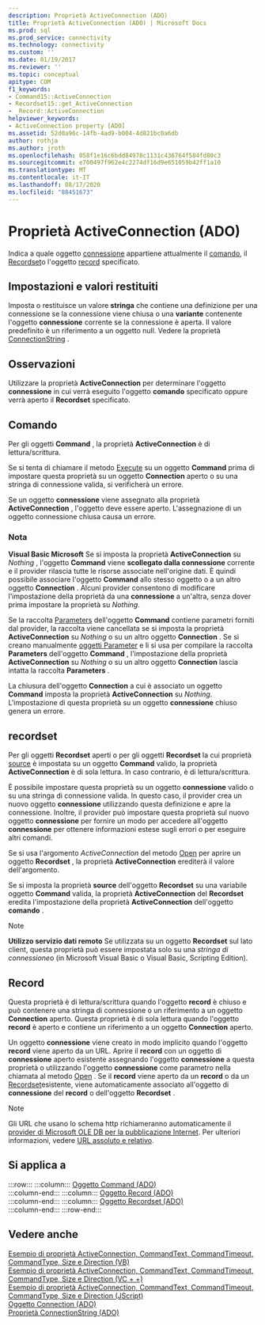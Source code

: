 ```yaml
---
description: Proprietà ActiveConnection (ADO)
title: Proprietà ActiveConnection (ADO) | Microsoft Docs
ms.prod: sql
ms.prod_service: connectivity
ms.technology: connectivity
ms.custom: ''
ms.date: 01/19/2017
ms.reviewer: ''
ms.topic: conceptual
apitype: COM
f1_keywords:
- Command15::ActiveConnection
- Recordset15::get_ActiveConnection
- _Record::ActiveConnection
helpviewer_keywords:
- ActiveConnection property [ADO]
ms.assetid: 52d0a96c-14fb-4ad9-b004-4d821bc0a6db
author: rothja
ms.author: jroth
ms.openlocfilehash: 058f1e16c6bdd84978c1131c436764f584fd80c3
ms.sourcegitcommit: e700497f962e4c2274df16d9e651059b42ff1a10
ms.translationtype: MT
ms.contentlocale: it-IT
ms.lasthandoff: 08/17/2020
ms.locfileid: "88451673"
---
```

# <a name="activeconnection-property-ado"></a>Proprietà ActiveConnection (ADO)
Indica a quale oggetto [connessione](../../../ado/reference/ado-api/connection-object-ado.md) appartiene attualmente il [comando](../../../ado/reference/ado-api/command-object-ado.md), il [Recordset](../../../ado/reference/ado-api/recordset-object-ado.md)o l'oggetto [record](../../../ado/reference/ado-api/record-object-ado.md) specificato.  
  
## <a name="settings-and-return-values"></a>Impostazioni e valori restituiti  
 Imposta o restituisce un valore **stringa** che contiene una definizione per una connessione se la connessione viene chiusa o una **variante** contenente l'oggetto **connessione** corrente se la connessione è aperta. Il valore predefinito è un riferimento a un oggetto null. Vedere la proprietà [ConnectionString](../../../ado/reference/ado-api/connectionstring-property-ado.md) .  
  
## <a name="remarks"></a>Osservazioni  
 Utilizzare la proprietà **ActiveConnection** per determinare l'oggetto **connessione** in cui verrà eseguito l'oggetto **comando** specificato oppure verrà aperto il **Recordset** specificato.  
  
## <a name="command"></a>Comando  
 Per gli oggetti **Command** , la proprietà **ActiveConnection** è di lettura/scrittura.  
  
 Se si tenta di chiamare il metodo [Execute](../../../ado/reference/ado-api/execute-method-ado-command.md) su un oggetto **Command** prima di impostare questa proprietà su un oggetto **Connection** aperto o su una stringa di connessione valida, si verificherà un errore.  
  
 Se un oggetto **connessione** viene assegnato alla proprietà **ActiveConnection** , l'oggetto deve essere aperto. L'assegnazione di un oggetto connessione chiusa causa un errore.  
  
### <a name="note"></a>Nota  
 **Visual Basic Microsoft** Se si imposta la proprietà **ActiveConnection** su *Nothing* , l'oggetto **Command** viene **scollegato dalla connessione** corrente e il provider rilascia tutte le risorse associate nell'origine dati. È quindi possibile associare l'oggetto **Command** allo stesso oggetto o a un altro oggetto **Connection** . Alcuni provider consentono di modificare l'impostazione della proprietà da una **connessione** a un'altra, senza dover prima impostare la proprietà su *Nothing*.  
  
 Se la raccolta [Parameters](../../../ado/reference/ado-api/parameters-collection-ado.md) dell'oggetto **Command** contiene parametri forniti dal provider, la raccolta viene cancellata se si imposta la proprietà **ActiveConnection** su *Nothing* o su un altro oggetto **Connection** . Se si creano manualmente [oggetti Parameter](../../../ado/reference/ado-api/parameter-object.md) e li si usa per compilare la raccolta **Parameters** dell'oggetto **Command** , l'impostazione della proprietà **ActiveConnection** su *Nothing* o su un altro oggetto **Connection** lascia intatta la raccolta **Parameters** .  
  
 La chiusura dell'oggetto **Connection** a cui è associato un oggetto **Command** imposta la proprietà **ActiveConnection** su *Nothing*. L'impostazione di questa proprietà su un oggetto **connessione** chiuso genera un errore.  
  
## <a name="recordset"></a>recordset  
 Per gli oggetti **Recordset** aperti o per gli oggetti **Recordset** la cui proprietà [source](../../../ado/reference/ado-api/source-property-ado-recordset.md) è impostata su un oggetto **Command** valido, la proprietà **ActiveConnection** è di sola lettura. In caso contrario, è di lettura/scrittura.  
  
 È possibile impostare questa proprietà su un oggetto **connessione** valido o su una stringa di connessione valida. In questo caso, il provider crea un nuovo oggetto **connessione** utilizzando questa definizione e apre la connessione. Inoltre, il provider può impostare questa proprietà sul nuovo oggetto **connessione** per fornire un modo per accedere all'oggetto **connessione** per ottenere informazioni estese sugli errori o per eseguire altri comandi.  
  
 Se si usa l'argomento *ActiveConnection* del metodo [Open](../../../ado/reference/ado-api/open-method-ado-recordset.md) per aprire un oggetto **Recordset** , la proprietà **ActiveConnection** erediterà il valore dell'argomento.  
  
 Se si imposta la proprietà **source** dell'oggetto **Recordset** su una variabile oggetto **Command** valida, la proprietà **ActiveConnection** del **Recordset** eredita l'impostazione della proprietà **ActiveConnection** dell'oggetto **comando** .  
  
> [!NOTE]
>  **Utilizzo servizio dati remoto** Se utilizzata su un oggetto **Recordset** sul lato client, questa proprietà può essere impostata solo su una *stringa di connessione*o (in Microsoft Visual Basic o Visual Basic, Scripting Edition).  
  
## <a name="record"></a>Record  
 Questa proprietà è di lettura/scrittura quando l'oggetto **record** è chiuso e può contenere una stringa di connessione o un riferimento a un oggetto **Connection** aperto. Questa proprietà è di sola lettura quando l'oggetto **record** è aperto e contiene un riferimento a un oggetto **Connection** aperto.  
  
 Un oggetto **connessione** viene creato in modo implicito quando l'oggetto **record** viene aperto da un URL. Aprire il **record** con un oggetto di **connessione** aperto esistente assegnando l'oggetto **connessione** a questa proprietà o utilizzando l'oggetto **connessione** come parametro nella chiamata al metodo [Open](../../../ado/reference/ado-api/open-method-ado-record.md) . Se il **record** viene aperto da un **record** o da un [Recordset](../../../ado/reference/ado-api/recordset-object-ado.md)esistente, viene automaticamente associato all'oggetto di **connessione** del **record** o dell'oggetto **Recordset** .  
  
> [!NOTE]
>  Gli URL che usano lo schema http richiameranno automaticamente il [provider di Microsoft OLE DB per la pubblicazione Internet](../../../ado/guide/appendixes/microsoft-ole-db-provider-for-internet-publishing.md). Per ulteriori informazioni, vedere [URL assoluto e relativo](../../../ado/guide/data/absolute-and-relative-urls.md).  
  
## <a name="applies-to"></a>Si applica a  

:::row:::
    :::column:::
        [Oggetto Command (ADO)](../../../ado/reference/ado-api/command-object-ado.md)  
    :::column-end:::
    :::column:::
        [Oggetto Record (ADO)](../../../ado/reference/ado-api/record-object-ado.md)  
    :::column-end:::
    :::column:::
        [Oggetto Recordset (ADO)](../../../ado/reference/ado-api/recordset-object-ado.md)  
    :::column-end:::
:::row-end:::

## <a name="see-also"></a>Vedere anche  
 [Esempio di proprietà ActiveConnection, CommandText, CommandTimeout, CommandType, Size e Direction (VB)](../../../ado/reference/ado-api/activeconnection-commandtext-commandtimeout-commandtype-size-example-vb.md)   
 [Esempio di proprietà ActiveConnection, CommandText, CommandTimeout, CommandType, Size e Direction (VC + +)](../../../ado/reference/ado-api/activeconnection-commandtext-commandtimeout-commandtype-size-example-vc.md)   
 [Esempio di proprietà ActiveConnection, CommandText, CommandTimeout, CommandType, Size e Direction (JScript)](../../../ado/reference/ado-api/activeconnection-commandtext-timeout-type-size-example-jscript.md)   
 [Oggetto Connection (ADO)](../../../ado/reference/ado-api/connection-object-ado.md)   
 [Proprietà ConnectionString (ADO)](../../../ado/reference/ado-api/connectionstring-property-ado.md)
